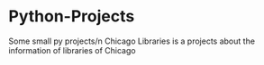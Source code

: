 # Python-Projects
Some small py projects/n
Chicago Libraries is a projects about the information of libraries of Chicago
